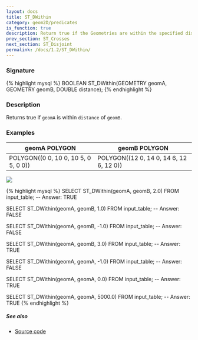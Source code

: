 ```yaml
---
layout: docs
title: ST_DWithin
category: geom2D/predicates
is_function: true
description: Return true if the Geometries are within the specified distance of one another
prev_section: ST_Crosses
next_section: ST_Disjoint
permalink: /docs/1.2/ST_DWithin/
---
```


### Signature

{% highlight mysql %}
BOOLEAN ST_DWithin(GEOMETRY geomA, GEOMETRY geomB, DOUBLE distance);
{% endhighlight %}

### Description

Returns true if `geomA` is within `distance` of `geomB`.

### Examples

| geomA POLYGON                        | geomB POLYGON                           |
|--------------------------------------|-----------------------------------------|
| POLYGON((0 0, 10 0, 10 5, 0 5, 0 0)) | POLYGON((12 0, 14 0, 14 6, 12 6, 12 0)) |

<img class="displayed" src="../ST_DWithin.png"/>

{% highlight mysql %}
SELECT ST_DWithin(geomA, geomB, 2.0) FROM input_table;
-- Answer:    TRUE

SELECT ST_DWithin(geomA, geomB, 1.0) FROM input_table;
-- Answer:    FALSE

SELECT ST_DWithin(geomA, geomB, -1.0) FROM input_table;
-- Answer:    FALSE

SELECT ST_DWithin(geomA, geomB, 3.0) FROM input_table;
-- Answer:    TRUE

SELECT ST_DWithin(geomA, geomA, -1.0) FROM input_table;
-- Answer:    FALSE

SELECT ST_DWithin(geomA, geomA, 0.0) FROM input_table;
-- Answer:    TRUE

SELECT ST_DWithin(geomA, geomA, 5000.0) FROM input_table;
-- Answer:    TRUE
{% endhighlight %}

##### See also

* <a href="https://github.com/orbisgis/h2gis/blob/master/h2spatial-ext/src/main/java/org/h2gis/h2spatialext/function/spatial/predicates/ST_DWithin.java" target="_blank">Source code</a>
